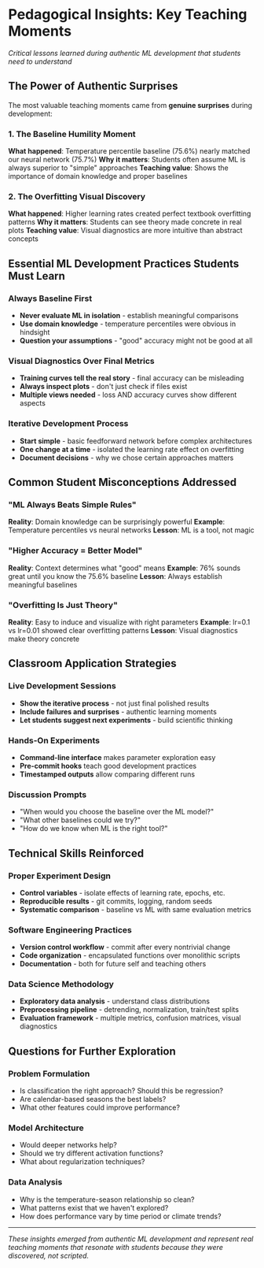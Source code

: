 # Pedagogical Insights: Key Teaching Moments

*Critical lessons learned during authentic ML development that students need to understand*

## The Power of Authentic Surprises

The most valuable teaching moments came from **genuine surprises** during development:

### 1. The Baseline Humility Moment
**What happened**: Temperature percentile baseline (75.6%) nearly matched our neural network (75.7%)
**Why it matters**: Students often assume ML is always superior to "simple" approaches
**Teaching value**: Shows the importance of domain knowledge and proper baselines

### 2. The Overfitting Visual Discovery  
**What happened**: Higher learning rates created perfect textbook overfitting patterns
**Why it matters**: Students can see theory made concrete in real plots
**Teaching value**: Visual diagnostics are more intuitive than abstract concepts

## Essential ML Development Practices Students Must Learn

### Always Baseline First
- **Never evaluate ML in isolation** - establish meaningful comparisons
- **Use domain knowledge** - temperature percentiles were obvious in hindsight
- **Question your assumptions** - "good" accuracy might not be good at all

### Visual Diagnostics Over Final Metrics
- **Training curves tell the real story** - final accuracy can be misleading
- **Always inspect plots** - don't just check if files exist
- **Multiple views needed** - loss AND accuracy curves show different aspects

### Iterative Development Process
- **Start simple** - basic feedforward network before complex architectures
- **One change at a time** - isolated the learning rate effect on overfitting
- **Document decisions** - why we chose certain approaches matters

## Common Student Misconceptions Addressed

### "ML Always Beats Simple Rules"
**Reality**: Domain knowledge can be surprisingly powerful
**Example**: Temperature percentiles vs neural networks
**Lesson**: ML is a tool, not magic

### "Higher Accuracy = Better Model"
**Reality**: Context determines what "good" means
**Example**: 76% sounds great until you know the 75.6% baseline
**Lesson**: Always establish meaningful baselines

### "Overfitting Is Just Theory"
**Reality**: Easy to induce and visualize with right parameters
**Example**: lr=0.1 vs lr=0.01 showed clear overfitting patterns
**Lesson**: Visual diagnostics make theory concrete

## Classroom Application Strategies

### Live Development Sessions
- **Show the iterative process** - not just final polished results
- **Include failures and surprises** - authentic learning moments
- **Let students suggest next experiments** - build scientific thinking

### Hands-On Experiments
- **Command-line interface** makes parameter exploration easy
- **Pre-commit hooks** teach good development practices
- **Timestamped outputs** allow comparing different runs

### Discussion Prompts
- "When would you choose the baseline over the ML model?"
- "What other baselines could we try?"
- "How do we know when ML is the right tool?"

## Technical Skills Reinforced

### Proper Experiment Design
- **Control variables** - isolate effects of learning rate, epochs, etc.
- **Reproducible results** - git commits, logging, random seeds
- **Systematic comparison** - baseline vs ML with same evaluation metrics

### Software Engineering Practices
- **Version control workflow** - commit after every nontrivial change
- **Code organization** - encapsulated functions over monolithic scripts
- **Documentation** - both for future self and teaching others

### Data Science Methodology
- **Exploratory data analysis** - understand class distributions
- **Preprocessing pipeline** - detrending, normalization, train/test splits
- **Evaluation framework** - multiple metrics, confusion matrices, visual diagnostics

## Questions for Further Exploration

### Problem Formulation
- Is classification the right approach? Should this be regression?
- Are calendar-based seasons the best labels?
- What other features could improve performance?

### Model Architecture
- Would deeper networks help?
- Should we try different activation functions?
- What about regularization techniques?

### Data Analysis
- Why is the temperature-season relationship so clean?
- What patterns exist that we haven't explored?
- How does performance vary by time period or climate trends?

---

*These insights emerged from authentic ML development and represent real teaching moments that resonate with students because they were discovered, not scripted.*